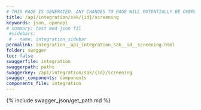 ```yaml
---
# THIS PAGE IS GENERATED. ANY CHANGES TO PAGE WILL POTENTIALLY BE OVERWRITTEN.
title: /api/integration/sak/{id}/screening
keywords: json, openapi
# summary: test med json fil
 #sidebars: 
 # - name: integration_sidebar
permalink: integration__api_integration_sak__id__screening.html
folder: swagger
toc: false
swaggerfile: integration
swaggerpath: paths
swaggerkey: /api/integration/sak/{id}/screening
swagger_components: components
components_file: integration
---
```

{% include swagger_json/get_path.md %}
